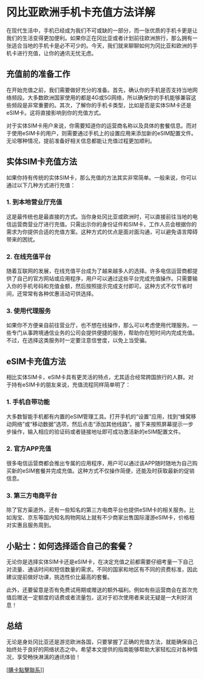# 冈比亚欧洲手机卡充值方法详解

在现代生活中，手机已经成为我们不可或缺的一部分，而一张优质的手机卡更是让我们的生活变得更加便利。如果你正在冈比亚或者计划前往欧洲旅行，那么拥有一张适合当地的手机卡是必不可少的。今天，我们就来聊聊如何为冈比亚和欧洲的手机卡进行充值，让你的通讯无忧无虑。

## 充值前的准备工作

在开始充值之前，我们需要做好充分的准备。首先，确认你的手机是否支持当地网络频段。大多数欧洲国家使用的都是4G或5G网络，所以确保你的手机能够兼容这些频段是非常重要的。其次，了解你的手机卡类型，比如是否是实体SIM卡还是eSIM卡。这将直接影响到你的充值方式。

对于实体SIM卡用户来说，你需要知道你的运营商名称以及具体的套餐信息。而对于使用eSIM卡的用户，则需要通过手机上的设置应用来添加新的eSIM配置文件。无论哪种情况，提前准备好相关信息都能让充值过程更加顺利。

## 实体SIM卡充值方法

如果你持有传统的实体SIM卡，那么充值的方法其实非常简单。一般来说，你可以通过以下几种方式进行充值：

### 1. 到本地营业厅充值

这是最传统也是最直接的方式。当你身处冈比亚或欧洲时，可以直接前往当地的电信运营商营业厅进行充值。只需出示你的身份证件和SIM卡，工作人员会根据你的需求为你提供合适的充值方案。这种方式的优点是面对面沟通，可以避免语言障碍带来的困扰。

### 2. 在线充值平台

随着互联网的发展，在线充值平台成为了越来越多人的选择。许多电信运营商都提供了自己的官方网站或应用程序，用户可以通过这些平台完成充值操作。只需要输入你的手机号码和充值金额，然后按照提示完成支付即可。这种方式不仅节省时间，还常常有各种优惠活动可供选择。

### 3. 使用代理服务

如果你不方便亲自前往营业厅，也不想在线操作，那么可以考虑使用代理服务。一些专门从事跨境通信业务的公司会提供便捷的服务，帮助你在短时间内完成充值。不过，在选择这类服务时一定要注意信誉度，以免上当受骗。

## eSIM卡充值方法

相比实体SIM卡，eSIM卡具有更灵活的特点，尤其适合经常跨国旅行的人群。对于持有eSIM卡的朋友来说，充值流程同样简单明了：

### 1. 手机自带功能

大多数智能手机都有内置的eSIM管理工具。打开手机的“设置”应用，找到“蜂窝移动网络”或“移动数据”选项，然后点击“添加其他线路”。接下来按照屏幕提示一步步操作，输入相应的验证码或者链接地址即可成功激活新的eSIM配置文件。

### 2. 官方APP充值

很多电信运营商都会推出专属的应用程序，用户可以通过该APP随时随地为自己购买新的eSIM套餐并完成充值。这种方式不仅操作简便，还能及时获取最新的促销信息。

### 3. 第三方电商平台

除了官方渠道外，还有一些知名的第三方电商平台也提供eSIM卡的相关服务。比如淘宝、京东等国内知名购物网站上就有不少商家出售国际漫游eSIM卡，价格相对实惠且服务周到。

## 小贴士：如何选择适合自己的套餐？

无论你是选择实体SIM卡还是eSIM卡，在决定充值之前都需要仔细考量一下自己对流量、通话时间和短信数量的需求。不同的国家和地区有不同的资费标准，因此建议提前做好功课，挑选性价比最高的套餐。

此外，还要留意是否有免费试用期或赠送的额外福利。例如有些运营商会在首次充值后赠送一定额度的话费或者流量包，这对于初次使用者来说无疑是一大利好消息！

## 总结

无论是身处冈比亚还是游览欧洲各国，只要掌握了正确的充值方法，就能确保自己始终处于良好的网络状态之中。希望本文提供的指南能够帮助大家轻松应对各种情况，享受畅快淋漓的通讯体验！

[[購卡點擊聯系](https://t.me/s/esim1088)]]